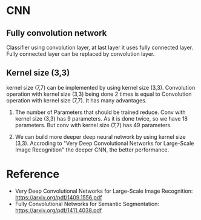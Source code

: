 # CNN

## Fully convolution network  
Classifier using convolution layer, at last layer it uses fully connected layer. Fully connected layer can be replaced by convolution layer.

## Kernel size (3,3) 
kernel size (7,7) can be implemented by using kernel size (3,3). Convolution operation with kernel size (3,3) being done 2 times is equal to Convolution operation with kernel size (7,7). It has many advantages.   
1) The number of Parameters that should be trained reduce. Conv with kernel size (3,3) has 9 parameters. As it is done twice, so we have 18 parameters. But conv with kernel size (7,7) has 49 parameters.    

2)  We can build more deeper deep neural network by using kernel size (3,3). Accroding to "Very Deep Convolutional Networks for Large-Scale Image Recognition" the deeper CNN, the better performance.   

# Reference  
* Very Deep Convolutional Networks for Large-Scale Image Recognition: https://arxiv.org/pdf/1409.1556.pdf    
* Fully Convolutional Networks for Semantic Segmentation: https://arxiv.org/pdf/1411.4038.pdf    
